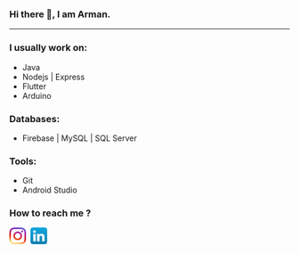 ### Hi there 👋, I am Arman.
<hr />

### I usually work on:
- Java
- Nodejs | Express
- Flutter
- Arduino

### Databases:
- Firebase | MySQL | SQL Server

### Tools:
- Git
- Android Studio

### How to reach me ?

[<img src="./icons/ig_icon.png" width="30" height="30">](https://www.instagram.com/arman.shakeel/)&nbsp;
[<img src="./icons/linkedin_icon.png" width="30" height="30">](https://www.linkedin.com/in/arman-shakeel-bbb130203/)
